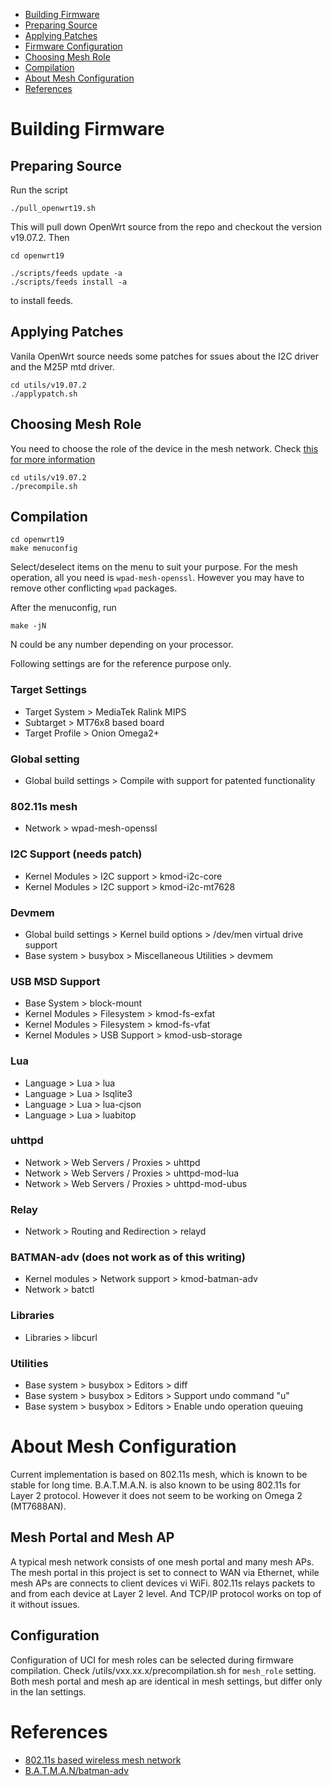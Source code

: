 * [Building Firmware](#building-firmware)
 * [Preparing Source](#preparing-source)
 * [Applying Patches](#applying-patches)
 * [Firmware Configuration](#firmware-configuration)
 * [Choosing Mesh Role](#choosing-mesh-role)
 * [Compilation](#compilation)
* [About Mesh Configuration](#about-mesh-configuration)
* [References](#references)


# Building Firmware

## Preparing Source

Run the script

```
./pull_openwrt19.sh
```
This will pull down OpenWrt source from the repo and checkout the version
v19.07.2.  Then

```
cd openwrt19

./scripts/feeds update -a
./scripts/feeds install -a
```
to install feeds.

## Applying Patches

Vanila OpenWrt source needs some patches for ssues about the I2C driver and
the M25P mtd driver.

```
cd utils/v19.07.2
./applypatch.sh
```

## Choosing Mesh Role

You need to choose the role of the device in the mesh network.
Check [this for more information](#about-mesh-configuration)

```
cd utils/v19.07.2
./precompile.sh
```

## Compilation

```
cd openwrt19
make menuconfig
```

Select/deselect items on the menu to suit your purpose.
For the mesh operation, all you need is	`wpad-mesh-openssl`.
However you may have to remove other conflicting `wpad` packages.

After the menuconfig, run
```
make -jN
```
N could be any number depending on your processor.

Following settings are for the reference purpose only.

### Target Settings

* Target System > MediaTek Ralink MIPS
* Subtarget > MT76x8 based board
* Target Profile > Onion Omega2+

### Global setting

* Global build settings > Compile with support for patented functionality

### 802.11s mesh

* Network > wpad-mesh-openssl

### I2C Support (needs patch)

* Kernel Modules > I2C support > kmod-i2c-core
* Kernel Modules > I2C support > kmod-i2c-mt7628

### Devmem

* Global build settings > Kernel build options > /dev/men virtual drive support
* Base system > busybox > Miscellaneous Utilities > devmem

### USB MSD Support

* Base System > block-mount
* Kernel Modules > Filesystem > kmod-fs-exfat
* Kernel Modules > Filesystem > kmod-fs-vfat
* Kernel Modules > USB Support > kmod-usb-storage

### Lua

* Language > Lua > lua
* Language > Lua > lsqlite3
* Language > Lua > lua-cjson
* Language > Lua > luabitop

### uhttpd

* Network > Web Servers / Proxies > uhttpd
* Network > Web Servers / Proxies > uhttpd-mod-lua
* Network > Web Servers / Proxies > uhttpd-mod-ubus

### Relay

* Network > Routing and Redirection > relayd


### BATMAN-adv (does not work as of this writing)

* Kernel modules > Network support > kmod-batman-adv
* Network > batctl

### Libraries

* Libraries > libcurl

### Utilities

* Base system > busybox > Editors > diff
* Base system > busybox > Editors > Support undo command "u"
* Base system > busybox > Editors > Enable undo operation queuing


# About Mesh Configuration

Current implementation is based on 802.11s mesh, which is known to be stable for
long time. B.A.T.M.A.N. is also known to be using 802.11s for Layer 2 protocol.
However it does not seem to be working on Omega 2 (MT7688AN).

## Mesh Portal and Mesh AP

A typical mesh network consists of one mesh portal and many mesh APs.
The mesh portal in this project is set to connect to WAN via Ethernet,
while mesh APs are connects to client devices vi WiFi.
802.11s relays packets to and from each device at Layer 2 level. And
TCP/IP protocol works on top of it without issues.


## Configuration

Configuration of UCI for mesh roles can be selected during firmware compilation.
Check /utils/vxx.xx.x/precompilation.sh for `mesh_role` setting.
Both mesh portal and mesh ap are identical in mesh settings, but differ only in
the lan settings.


# References

* [802.11s based wireless mesh network](https://openwrt.org/docs/guide-user/network/wifi/mesh/80211s)
* [B.A.T.M.A.N/batman-adv](https://openwrt.org/docs/guide-user/network/wifi/mesh/batman)

